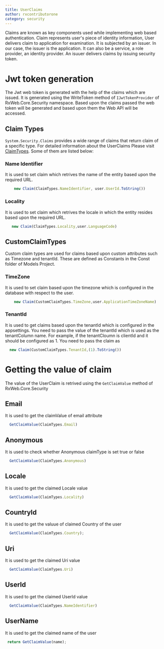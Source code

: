 ```yaml
---
title: UserClaims
author: rxcontributorone
category: security
---
```


Claims are known as key components used while implementing web based authentication. Claim represents user's piece of identity information, User delivers claim to application for examination. It is subjected by an issuer. In our case, the issuer is the application. It can also be a service, a role provider, an identity provider. An isuuer delivers claims by issuing security token.  

# Jwt token generation
The Jwt web token is generated with the help of the claims which are issued. It is generated using the WriteToken method of `IJwtTokenProvider` of RxWeb.Core.Security namespace. Based upon the claims passed the web token will be generated and based upon them the Web API will be accessed.

## Claim Types   
`System.Security.Claims` provides a wide range of claims that return claim of a specific type. For detailed information about the UserClaims Please visit <a class="redirect-link" href="https://docs.microsoft.com/en-us/dotnet/api/system.identitymodel.claims.claimtypes?view=netframework-4.8">ClaimTypes</a>. Some of them are listed below:

### Name Identifier
It is used to set claim which retrives the name of the entity based upon the required URL. 

```js
    new Claim(ClaimTypes.NameIdentifier, user.UserId.ToString())
```

### Locality
It is used to set claim which retrives the locale in which the entity resides based upon the required URL. 

```js
   new Claim(ClaimTypes.Locality,user.LanguageCode)
```

## CustomClaimTypes
Custom claim types are used for claims based upon custom attributes such as Timezone and tenantId. These are defined as Constants in the Const folder of Models Project.

### TimeZone
It is used to set claim based upon the timezone which is configured in the database with respect to the user.

```js
	new Claim(CustomClaimTypes.TimeZone,user.ApplicationTimeZoneName)
```

### TenantId
It is used to get claims based upon the tenantId which is configured in the appsettings. You need to pass the value of the tenantId which is used as the tenantColumn name. For example, if the tenantCloumn is clientId and it should be configured as 1. You need to pass the claim as 

```js
  new Claim(CustomClaimTypes.TenantId,(1).ToString()) 
```

# Getting the value of claim
The value of the UserClaim is retrived using the `GetClaimValue` method of RxWeb.Core.Security 

## Email
It is used to get the claimValue of email attribute

```js
  GetClaimValue(ClaimTypes.Email)
```

## Anonymous
It is used to check whether Anonymous claimType is set true or false

```js
  GetClaimValue(ClaimTypes.Anonymous)
```

## Locale
It is used to get the claimed Locale value

```js
  GetClaimValue(ClaimTypes.Locality)
```

## CountryId
It is used to get the valuue of claimed Country of the user

```js
  GetClaimValue(ClaimTypes.Country);  
```

## Uri
It is used to get the claimed Uri value

```js
  GetClaimValue(ClaimTypes.Uri)
```

## UserId
It is used to get the claimed UserId value

```js
  GetClaimValue(ClaimTypes.NameIdentifier)
```

## UserName
It is used to get the claimed name of the user 

```js
 return GetClaimValue(name);
```
